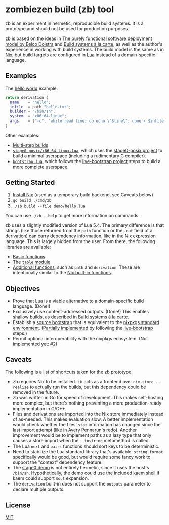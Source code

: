 # zombiezen build (zb) tool

zb is an experiment in hermetic, reproducible build systems.
It is a prototype and should not be used for production purposes.

zb is based on the ideas in [The purely functional software deployment model by Eelco Dolstra][dolstra_purely_2006]
and [Build systems à la carte][mokhov_build_2018],
as well as the author's experience in working with build systems.
The build model is the same as in [Nix](https://nixos.org/),
but build targets are configured in [Lua](https://www.lua.org/)
instead of a domain-specific language.

[dolstra_purely_2006]: https://edolstra.github.io/pubs/phd-thesis.pdf
[mokhov_build_2018]: https://doi.org/10.1145/3236774

## Examples

The [hello world](demo/hello.lua) example:

```lua
return derivation {
  name    = "hello";
  infile  = path "hello.txt";
  builder = "/bin/sh";
  system  = "x86_64-linux";
  args    = {"-c", "while read line; do echo \"$line\"; done < $infile > $out"};
}
```

Other examples:

- [Multi-step builds](demo/multistep.lua)
- [`stage0-posix/x86_64-linux.lua`](demo/stage0-posix/x86_64-linux.lua),
  which uses the [stage0-posix project](https://github.com/oriansj/stage0-posix)
  to build a minimal userspace (including a rudimentary C compiler).
- [`bootstrap.lua`](demo/bootstrap.lua),
  which follows the [live-bootstrap project](https://github.com/fosslinux/live-bootstrap/) steps
  to build a more complete userspace.

## Getting Started

1. [Install Nix](https://nixos.org/download/) (used as a temporary build backend, see Caveats below)
2. `go build ./cmd/zb`
3. `./zb build --file demo/hello.lua`

You can use `./zb --help` to get more information on commands.

zb uses a slightly modified version of Lua 5.4.
The primary difference is that strings
(like those returned from the `path` function
or the `.out` field of a derivation)
can carry dependency information,
like in the Nix expression language.
This is largely hidden from the user.
From there, the following libraries are available:

- [Basic functions](https://www.lua.org/manual/5.4/manual.html#6.1)
- The [`table` module](https://www.lua.org/manual/5.4/manual.html#6.6)
- [Additional functions](zb_defs.lua), such as `path` and `derivation`.
  These are intentionally similar to the [Nix built-in functions](https://nixos.org/manual/nix/stable/language/builtins.html).

## Objectives

- Prove that Lua is a viable alternative to a domain-specific build language. (Done!)
- Exclusively use content-addressed outputs. (Done!)
  This enables shallow builds, as described in [Build systems à la carte][mokhov_build_2018].
- Establish a [source bootstrap](https://bootstrappable.org/benefits.html)
  that is equivalent to the [nixpkgs standard environment](https://nixos.org/manual/nixpkgs/unstable/#chap-stdenv).
  ([Partially implemented](demo/bootstrap.lua)
  by following the [live-bootstrap](https://github.com/fosslinux/live-bootstrap/) steps.)
- Permit optional interoperability with the nixpkgs ecosystem.
  (Not implemented yet: [#2](https://github.com/zombiezen/zb/issues/2))

## Caveats

The following is a list of shortcuts taken for the zb prototype.

- zb requires Nix to be installed.
  zb acts as a frontend over `nix-store --realise` to actually run the builds,
  but this dependency could be removed in the future.
- zb was written in Go for speed of development.
  This makes self-hosting more complex,
  but there's nothing preventing a more production-ready implementation in C/C++.
- Files and derivations are imported into the Nix store immediately instead of as-needed.
  This makes evaluation slow.
  A better implementation would check whether the files' `stat` information
  has changed since the last import attempt
  (like in [Avery Pennarun's redo][pennarun_mtime_2018]).
  Another improvement would be to implement paths as a lazy type
  that only causes a store import when the `__tostring` metamethod is called.
- The Lua `next` and `pairs` functions should sort keys to be deterministic.
- Need to stabilize the Lua standard library that's available.
  `string.format` specifically would be good,
  but would require some fancy work to support the "context" dependency feature.
- The [stage0 demo](demo/stage0-posix/x86_64-linux.lua) is not entirely hermetic,
  since it uses the host's `/bin/sh`.
  Hypothetically, the demo could use the included kaem shell
  if kaem could support `$out` expansion.
- The `derivation` built-in does not support the `outputs` parameter
  to declare multiple outputs.

[pennarun_mtime_2018]: https://apenwarr.ca/log/20181113

## License

[MIT](LICENSE)
